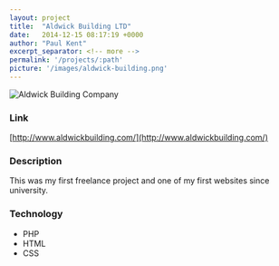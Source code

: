 ```yaml
---
layout: project
title:  "Aldwick Building LTD"
date:   2014-12-15 08:17:19 +0000
author: "Paul Kent"
excerpt_separator: <!-- more -->
permalink: '/projects/:path'
picture: '/images/aldwick-building.png'
---
```

![Aldwick Building Company]({{site.baseurl}}/images/aldwick-building.png)<!-- more -->

### Link
[http://www.aldwickbuilding.com/](http://www.aldwickbuilding.com/)

### Description
This was my first freelance project and one of my first websites since university.  

### Technology
* PHP
* HTML
* CSS
